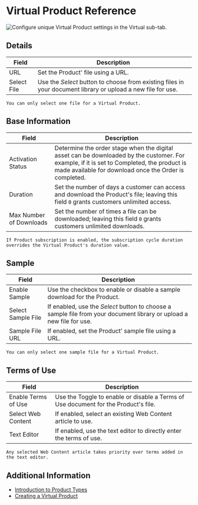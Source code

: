 # Virtual Product Reference

![Configure unique Virtual Product settings in the Virtual sub-tab.](./virtual-product-reference/images/01.png)

## Details

|Field | Description |
| --- | --- |
| URL | Set the Product' file using a URL. |
| Select File | Use the *Select* button to choose from existing files in your document library or upload a new file for use. |

```{note}
You can only select one file for a Virtual Product.
```

## Base Information

|Field | Description |
| --- | --- |
| Activation Status | Determine the order stage when the digital asset can be downloaded by the customer. For example, if it is set to Completed, the product is made available for download once the Order is completed.  |
| Duration | Set the number of days a customer can access and download the Product's file; leaving this field `0` grants customers unlimited access. |
| Max Number of Downloads | Set the number of times a file can be downloaded; leaving this field `0` grants customers unlimited downloads. |

```{important}
If Product subscription is enabled, the subscription cycle duration overrides the Virtual Product's duration value.
```

## Sample

|Field | Description |
| --- | --- |
| Enable Sample | Use the checkbox to enable or disable a sample download for the Product. |
| Select Sample File | If enabled, use the *Select* button to choose a sample file from your document library or upload a new file for use. |
| Sample File URL | If enabled, set the Product' sample file using a URL. |

```{note}
You can only select one sample file for a Virtual Product.
```

## Terms of Use

|Field | Description |
| --- | --- |
| Enable Terms of Use | Use the Toggle to enable or disable a Terms of Use document for the Product's file.
|Select Web Content| If enabled, select an existing Web Content article to use. |
| Text Editor | If enabled, use the text editor to directly enter the terms of use. |

```{note}
Any selected Web Content article takes priority over terms added in the text editor.
```

## Additional Information

* [Introduction to Product Types](./introduction-to-product-types.md)
* [Creating a Virtual Product](./creating-a-virtual-product.md)
